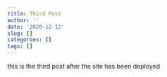 ```yaml
---
title: Third Post
author: ''
date: '2020-12-12'
slug: []
categories: []
tags: []
---
```

this is the third post after the site has been deployed

